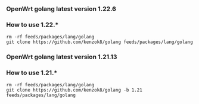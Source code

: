 ### OpenWrt golang latest version 1.22.6

### How to use 1.22.*

```shell
rm -rf feeds/packages/lang/golang
git clone https://github.com/kenzok8/golang feeds/packages/lang/golang
```


### OpenWrt golang latest version 1.21.13

### How to use 1.21.*

```shell
rm -rf feeds/packages/lang/golang
git clone https://github.com/kenzok8/golang -b 1.21 feeds/packages/lang/golang
```
